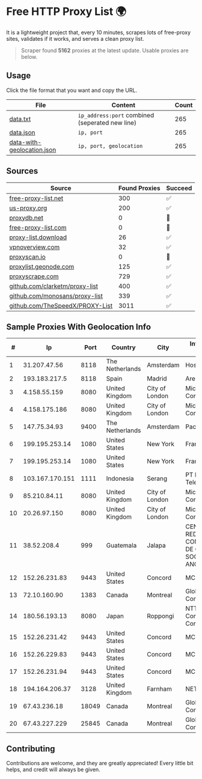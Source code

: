 
# Free HTTP Proxy List 🌍

It is a lightweight project that, every 10 minutes, scrapes lots of free-proxy sites, validates if it works, and serves a clean proxy list.


> Scraper found **5162** proxies at the latest update. Usable proxies are below.

## Usage

Click the file format that you want and copy the URL.


|File|Content|Count|
|----|-------|-----|
|[data.txt](https://raw.githubusercontent.com/themiralay/Proxy-List-World/master/data.txt)|`ip_address:port` combined (seperated new line)|265|
|[data.json](https://raw.githubusercontent.com/themiralay/Proxy-List-World/master/data.json)|`ip, port`|265|
|[data-with-geolocation.json](https://raw.githubusercontent.com/themiralay/Proxy-List-World/master/data-with-geolocation.json)|`ip, port, geolocation`|265|

## Sources

|Source|Found Proxies|Succeed|
|------|-------------|-------|
|[free-proxy-list.net](https://free-proxy-list.net)|300|✅|
|[us-proxy.org](https://www.us-proxy.org)|200|✅|
|[proxydb.net](http://proxydb.net)|0|🚫|
|[free-proxy-list.com](https://free-proxy-list.com/?page=&port=&type%5B%5D=http&type%5B%5D=https&up_time=0&search=Search)|0|🚫|
|[proxy-list.download](https://www.proxy-list.download/HTTP)|26|✅|
|[vpnoverview.com](https://vpnoverview.com/privacy/anonymous-browsing/free-proxy-servers)|32|✅|
|[proxyscan.io](https://www.proxyscan.io)|0|🚫|
|[proxylist.geonode.com](https://proxylist.geonode.com/api/proxy-list?limit=300&page=1&sort_by=lastChecked&sort_type=desc&protocols=http,https)|125|✅|
|[proxyscrape.com](https://api.proxyscrape.com/v2/?request=displayproxies&protocol=http&timeout=10000&country=all&ssl=all&anonymity=all)|729|✅|
|[github.com/clarketm/proxy-list](https://raw.githubusercontent.com/clarketm/proxy-list/master/proxy-list-raw.txt)|400|✅|
|[github.com/monosans/proxy-list](https://raw.githubusercontent.com/monosans/proxy-list/main/proxies/http.txt)|339|✅|
|[github.com/TheSpeedX/PROXY-List](https://raw.githubusercontent.com/TheSpeedX/PROXY-List/master/http.txt)|3011|✅|


## Sample Proxies With Geolocation Info

|#|Ip|Port|Country|City|Internet Service Provider|
|-|--|----|-------|----|-------------------------|
|1|31.207.47.56|8118|The Netherlands|Amsterdam|Hostkey B.V.|
|2|193.183.217.5|8118|Spain|Madrid|Arelion Sweden AB|
|3|4.158.55.159|8080|United Kingdom|City of London|Microsoft Corporation|
|4|4.158.175.186|8080|United Kingdom|City of London|Microsoft Corporation|
|5|147.75.34.93|9400|The Netherlands|Amsterdam|Packet Host, Inc.|
|6|199.195.253.14|1080|United States|New York|FranTech Solutions|
|7|199.195.253.14|1080|United States|New York|FranTech Solutions|
|8|103.167.170.151|1111|Indonesia|Serang|PT Rajeg Media Telekomunikasi|
|9|85.210.84.11|8080|United Kingdom|City of London|Microsoft Corporation|
|10|20.26.97.150|8080|United Kingdom|City of London|Microsoft Corporation|
|11|38.52.208.4|999|Guatemala|Jalapa|CENTRAL DE REDES Y COMUNICACIONES DE GUATEMALA, SOCIEDAD ANONIMA|
|12|152.26.231.83|9443|United States|Concord|MCNC|
|13|72.10.160.90|1383|Canada|Montreal|GloboTech Communications|
|14|180.56.193.13|8080|Japan|Roppongi|NTT Communications Corporation|
|15|152.26.231.42|9443|United States|Concord|MCNC|
|16|152.26.229.83|9443|United States|Concord|MCNC|
|17|152.26.231.94|9443|United States|Concord|MCNC|
|18|194.164.206.37|3128|United Kingdom|Farnham|NETKONECT|
|19|67.43.236.18|18049|Canada|Montreal|GloboTech Communications|
|20|67.43.227.229|25845|Canada|Montreal|GloboTech Communications|



## Contributing

Contributions are welcome, and they are greatly appreciated! Every
little bit helps, and credit will always be given.


